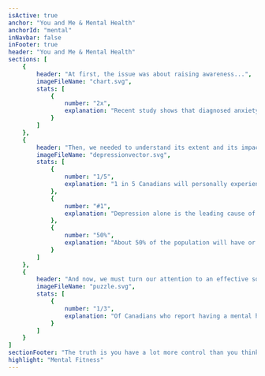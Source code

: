 ```yaml
---
isActive: true
anchor: "You and Me & Mental Health"
anchorId: "mental"
inNavbar: false
inFooter: true
header: "You and Me & Mental Health"
sections: [
    {
        header: "At first, the issue was about raising awareness...",
        imageFileName: "chart.svg",
        stats: [
            {
                number: "2x",
                explanation: "Recent study shows that diagnosed anxiety disorder doubled from 2011 to 2018."
            }
        ]
    },
    {
        header: "Then, we needed to understand its extent and its impact...",
        imageFileName: "depressionvector.svg",
        stats: [
            {
                number: "1/5",
                explanation: "1 in 5 Canadians will personally experience a mental health problem or illness in any given year."
            },
            {
                number: "#1",
                explanation: "Depression alone is the leading cause of disability worldwide."
            },
            {
                number: "50%",
                explanation: "About 50% of the population will have or will have had a mental illness by the age of 40."
            }
        ]
    },
    {
        header: "And now, we must turn our attention to an effective solution...",
        imageFileName: "puzzle.svg",
        stats: [
            {
                number: "1/3",
                explanation: "Of Canadians who report having a mental health care need, 1/3 state that their needs were not fully met."
            }
        ]
    }
]
sectionFooter: "The truth is you have a lot more control than you think, and it all starts by holding yourself accountable; the best way to do that is to ensure a strong and healthy mind – your "
highlight: "Mental Fitness"
---
```

